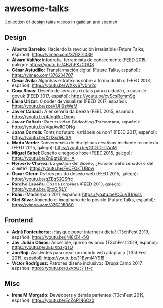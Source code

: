 # awesome-talks
Collection of design talks videos in galician and spanish

## Design

- **Alberto Barreiro:** Haciendo la revolución irresistible (Future Talks, español): https://vimeo.com/376201039
- **Álvaro Valiño:** Infografía, ferramenta de coñecemento (FEED 2015, galego): https://youtu.be/4BzhPKZCDQ8
- **César Astudillo:** Transformación digital (Future Talks, español): https://vimeo.com/376204707
- **Cesar Ávila:** Algunhas estratexias sobre a forma do libro (FEED 2013, español): https://youtu.be/WXkv67v0m2g
- **Coca Rivas:** Deseño de servizos dixitais para o cidadán, o caso de gov.uk (FEED 2017, español): https://youtu.be/cvScsRgmmSg
- **Elena Urizar:** O poder de visualizar (FEED 2017, español): https://youtu.be/zceVUH9zWeM
- **Javier Cañada:** A enxeñaría da beleza  (FEED 2015, español): https://youtu.be/4JqqBqzOxpg
- **Javier Cañada:** Recursividad (Videoblog Tramontana, español): https://youtu.be/VqaAwffOONg
- **Joana Correia:** Fonts no futuro: variábeis ou non? (FEED 2017, español): https://youtu.be/XzlXsdj9J3A
- **Marta Verde:** Converxencia de disciplinas creativas mediante tecnoloxía (FEED 2015, galego): https://youtu.be/GfD1DelTApM
- **Miguel Sabel:** Deseño e negocio hoxe (FEED 2015, galego): https://youtu.be/Zn9gtLBmH_A
- **Norberto Chavez:** La gestión del diseño, ¿Función del diseñador o del cliente?: https://youtu.be/FvCFQkTUBpw
- **Óscar Otero:** Os tres pes do deseño web (FEED 2015, galego): https://youtu.be/qZEqS2QSfrc
- **Pancho Lapeña:** Charla sorpresa (FEED 2013, galego): https://youtu.be/j6jtcGj5jLY
- **Puño:** (Madinspain 2011, español): https://youtu.be/CCuVIUrjsss
- **Stef Silva:** Abriendo el imaginario de lo posible (Future Talks, español): https://vimeo.com/376205960

## Frontend

- **Adrià Fontcuberta:** ¡Hay que poner internet a dieta! (T3chFest 2019, español): https://youtu.be/jNI8rZ4l-5Q
- **Javi Julián Olmos:** Accesible, que no es poco (T3chFest 2019, español): https://youtu.be/0ELlXb37gTQ
- **Jon Rojí:** Asistentes para crear un mundo web adaptado (T3chFest 2019, español): https://youtu.be/1PByml4Y918
- **Víctor Rodríguez:** Patrones diseño inclusivos (DrupalCamp 2017, español): https://youtu.be/B2vbQ57Tf-c

## Misc

- **Irene M Morgado:** Developers y demás parientes (T3chFest 2019, español): https://youtu.be/EcZoR1N6Cz0

